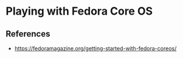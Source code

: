 # Playing with Fedora Core OS

## References

- https://fedoramagazine.org/getting-started-with-fedora-coreos/

